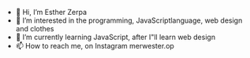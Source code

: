 - 👋 Hi, I’m Esther Zerpa
- 👀 I’m interested in the programming, JavaScriptlanguage, web design  and clothes
- 🌱 I’m currently learning JavaScript, after I"ll learn web design
- 📫 How to reach me, on Instagram merwester.op

<!---
estherzzerpa/estherzzerpa is a ✨ special ✨ repository because its `README.md` (this file) appears on your GitHub profile.
You can click the Preview link to take a look at your changes.
--->
